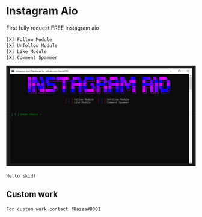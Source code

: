 # Instagram Aio


First fully request FREE Instagram aio

```
[X] Follow Module
[X] Unfollow Module
[X] Like Module
[X] Comment Spammer
```

![Screenshot](aio2.png)


```
Hello skid!
```

## Custom work
```
For custom work contact !Hazza#0001
```
